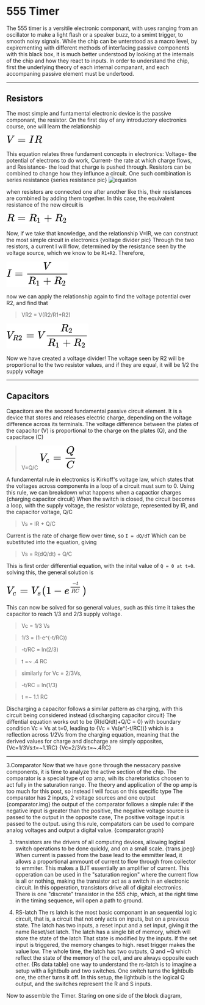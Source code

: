 
# 555 Timer

The 555 timer is a versitile electronic componant, with uses ranging from an oscillator to make a light flash or a speaker buzz, to a smimt trigger,
to smooth noisy signals. While the chip can be unterstood as a macro level, by expirementing with different methods of interfacing passive
components with this black box, it is much better understood by looking at the internals of the chip and how they react to inputs. In order to 
understand the chip, first the underlying theory of each internal companant, and each accompaning passive element must be undertood. 

-------
## Resistors

The most simple and funtamental electronic device is the passive componant, the resistor. On the first day of any introductory electronics course, one 
will learn the relationship

![equation](/images/555_timer1.svg)

This equation relates three fundament concepts in electronics: Voltage- the potential of electrons to do work,
Current- the rate at which charge flows, and Resistance- the load that charge is pushed through. Resistors can be combined to change how they
influnce a circuit. One such combination is series resistance
{series resistance pic}
![equation](/images/555_timer.svg)

when resistors are connected one after another like this, their resistances are combined by adding them together. In this case, the equivalent 
resistance of the new circuit is 

![equation](/images/555_timer2.svg)

Now, if we take that knowledge, and the relationship V=IR, we can construct the most simple circuit in electronics
{voltage divider pic}
Through the two resistors, a current I will flow, determined by the resistance seen by the voltage source, which we know to be `R1+R2`. Therefore,


![equation](/images/555_timer3.svg)

now we can apply the relationship again to find the voltage potential over R2, and find that 

>VR2 = V(R2/R1+R2)

![equation](/images/555_timer4.svg)

Now we have created a voltage divider! The voltage seen by R2 will be proportional to the two resistor values, and if they are equal, it will be 1/2 the supply voltage

-----

## Capacitors
Capacitors are the second fundamental passive circuit element. It is a device that stores and releases electric charge, depending on the voltage
difference across its terminals. The voltage difference between the plates of the capacitor (V) is proportional to the charge on the plates (Q), and the capacitace (C)
>V=Q/C
![equation](/images/555_timer5.svg)

A fundamental rule in electronics is Kirkoff's voltage law, which states that the voltages across components in a loop of a circuit must sum to 0.
Using this rule, we can breakdown what happens when a capactior charges
{charging capacitor circuit}
When the switch is closed, the circuit becomes a loop, with the supply voltage, the resistor volatage, represented by IR, and the capacitor voltage, Q/C
>Vs = IR + Q/C

Current is the rate of charge flow over time, so
`I = dQ/dT` Which can be substituted into the equation, giving

>Vs = R(dQ/dt) + Q/C

This is first order differential equation, with the inital value of `Q = 0 at t=0`. solving this, the general solution is 

![equation](/images/555_timer8.svg)

This can now be solved for so general values, such as this time it takes the capacitor to reach 1/3 and 2/3 supply voltage. 
>Vc = 1/3 Vs

>1/3 = (1-e^(-t/RC))

>-t/RC = ln(2/3)

>t =~ .4 RC

> similarly for Vc = 2/3Vs, 

>-t/RC = ln(1/3)

>t =~ 1.1 RC

Discharging a capacitor follows a similar pattern as charging, with this circuit being considered instead
{discharging capacitor circuit}
The diffential equation works out to be 
{R(dQ/dt)+Q/C = 0}
with boundary condition Vc = Vs at t=0, leading to 
{Vc = Vs(e^(-t/RC))}
which is a reflection across 1/2Vs from the charging equation, meaning that the derived values for charge and discharge are simply opposites,
{Vc=1/3Vs:t=~1.1RC}
{Vc=2/3Vs:t=~.4RC}

----

3.Comparator
Now that we have gone through the nessacary passive components, it is time to analyze the active section of the chip. 
The comparator is a special type of op amp, wih its charetoristics choosen to act fully in the saturation range. 
The theory and application of the op amp is too much for this post, so instead I will focus on this specific type
The comparator has 2 inputs, 2 voltage sources and one output
{comparator.img}
the output of the comparator follows a simple rule: if the negative input is greater than the positive, the negative voltage source is passed to the output
in the opposite case, The positive voltage input is passed to the output.
using this rule, compatators can be used to compare analog voltages and output a digital value. 
{comparator.graph}

3. transistors are the drivers of all computing devices, allowing logical switch operations to be done quickly, and on a small scale. 
{trans.jpeg}
When current is passed from the base lead to the emmitter lead, it allows a proportional ammount of current to flow through from collector to emmiter.
This makes a BJT essentially an amplifier of current. This opperation can be used in the "saturation region" where the current flow is all or nothing,
making the transistor act as a switch in an electronic circuit. In this opperation, transistors drive all of digital electronics.
There is one "discrete" transistor in the 555 chip, which, at the right time in the timing sequence, will open a path to ground.

5. RS-latch 
The rs latch is the most basic componant in an sequential logic circuit, that is, a circuit that not only acts on inputs, but on a previous state.
The latch has two inputs, a reset input and a set input, giving it the name Reset/set latch. The latch has a single bit of memory, which will store the state of the latch
That state is modified by the inputs. If the set input is triggered, the memory changes to high. reset trigger makes the value low. 
The whole time, the latch has two outputs, Q and ~Q which reflect the state of the memory of the cell, and are always opposite each other. 
{Rs data table}
one way to understand the rs-latch is to imagine a setup with a lightbulb and two switches. One switch turns the lightbulb one, the other turns it off.
In this setup, the lightbulb is the logical Q output, and the switches represent the R and S inputs. 

Now to assemble the Timer. Staring on one side of the block diagram, 









 













